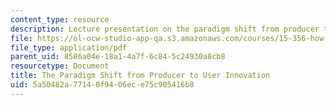 ```yaml
---
content_type: resource
description: Lecture presentation on the paradigm shift from producer to user innovation.
file: https://ol-ocw-studio-app-qa.s3.amazonaws.com/courses/15-356-how-to-develop-breakthrough-products-and-services-spring-2012/5a50482a77140f9406ece75c905416b8_MIT15_356S12_lec01.pdf
file_type: application/pdf
parent_uid: 8586a04e-18a1-4a7f-6c84-5c24930a8cb8
resourcetype: Document
title: The Paradigm Shift from Producer to User Innovation
uid: 5a50482a-7714-0f94-06ec-e75c905416b8
---
```

